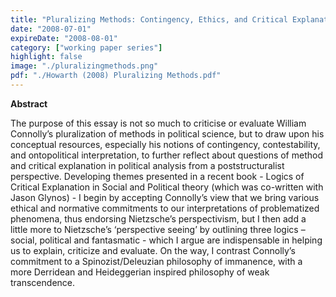 ```yaml
---
title: "Pluralizing Methods: Contingency, Ethics, and Critical Explanation"
date: "2008-07-01"
expireDate: "2008-08-01"
category: ["working paper series"]
highlight: false
image: "./pluralizingmethods.png"
pdf: "./Howarth (2008) Pluralizing Methods.pdf"
---
```


**Abstract**

The purpose of this essay is not so much to criticise or evaluate William Connolly’s pluralization of methods in political science, but to draw upon his conceptual resources, especially his notions of contingency, contestability, and ontopolitical interpretation, to further reflect about questions of method and critical explanation in political analysis from a poststructuralist perspective. Developing themes presented in a recent book - Logics of Critical Explanation in Social and Political theory (which was co-written with Jason Glynos) - I begin by accepting Connolly’s view that we bring various ethical and normative commitments to our interpretations of problematized phenomena, thus endorsing Nietzsche’s perspectivism, but I then add a little more to Nietzsche’s ‘perspective seeing’ by outlining three logics – social, political and fantasmatic - which I argue are indispensable in helping us to explain, criticize and evaluate. On the way, I contrast Connolly’s commitment to a Spinozist/Deleuzian philosophy of immanence, with a more Derridean and Heideggerian inspired philosophy of weak transcendence.